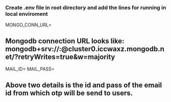 ### Create .env file in root directory and add the lines for running in local enviroment

MONGO_CONN_URL=

  Mongodb connection URL looks like: mongodb+srv://<user>:<password>@cluster0.iccwaxz.mongodb.net/?retryWrites=true&w=majority
------------------------------------------------------------------------------------------------------------------------------------
MAIL_ID=
MAIL_PASS=

  Above two details is the id and pass of the email id from which otp will be send to users.
-------------------------------------------------------------------------------------------------------------------------------------
